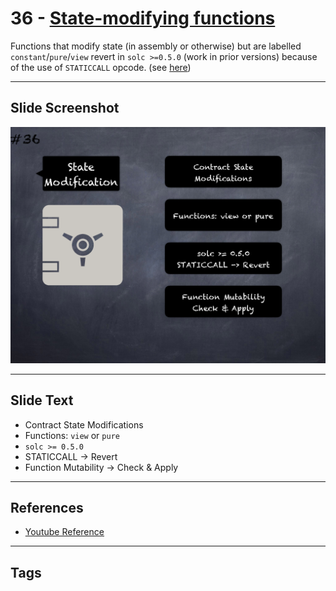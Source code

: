 # 36 - [State-modifying functions](State-modifying%20functions.md)
Functions that modify state (in assembly or otherwise) but are labelled `constant`/`pure`/`view` revert in `solc >=0.5.0` (work in prior versions) because of the use of `STATICCALL` opcode. (see [here](https://github.com/crytic/slither/wiki/Detector-Documentation#constant-functions-using-assembly-code))

___
## Slide Screenshot
![036.png](../../images/4.Pitfalls%20and%20Best%20Practices%20101/036.png)
___
## Slide Text
- Contract State Modifications
- Functions: `view` or `pure`
- `solc >= 0.5.0`
- STATICCALL -> Revert
- Function Mutability -> Check & Apply
___
## References
- [Youtube Reference](https://youtu.be/fgXuHaZDenU?t=1274)
___
## Tags